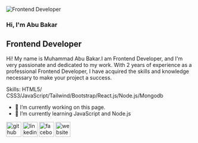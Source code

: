 ![Frontend Developer](https://i.ibb.co/4S6vBgL/Screenshot-46.jpg)
### Hi, I'm Abu Bakar
## Frontend Developer


Hi! My name is Muhammad Abu Bakar.I am Frontend Developer, and I'm very passionate and dedicated to my work. With 2 years of experience as a professional Frontend Developer, I have acquired the skills and knowledge necessary to make your project a success.

Skills:  HTML5/ CSS3/JavaScript/Tailwind/Bootstrap/React.js/Node.js/Mongodb

- 🔭 I’m currently working on this page. 
- 🌱 I’m currently learning JavaScript and Node.js 


[<img src='https://cdn.jsdelivr.net/npm/simple-icons@3.0.1/icons/github.svg' alt='github' height='40'>](https://github.com/https://github.com/abubakarsiddique10)  [<img src='https://cdn.jsdelivr.net/npm/simple-icons@3.0.1/icons/linkedin.svg' alt='linkedin' height='40'>](https://www.linkedin.com/in/https://www.linkedin.com/in/muhammad-abu-bakar-a283b4241//)  [<img src='https://cdn.jsdelivr.net/npm/simple-icons@3.0.1/icons/facebook.svg' alt='facebook' height='40'>](https://www.facebook.com/https://www.facebook.com/md.bakkar.129357)  [<img src='https://cdn.jsdelivr.net/npm/simple-icons@3.0.1/icons/icloud.svg' alt='website' height='40'>](https://abu-bakar-portfolio.netlify.app/)  

